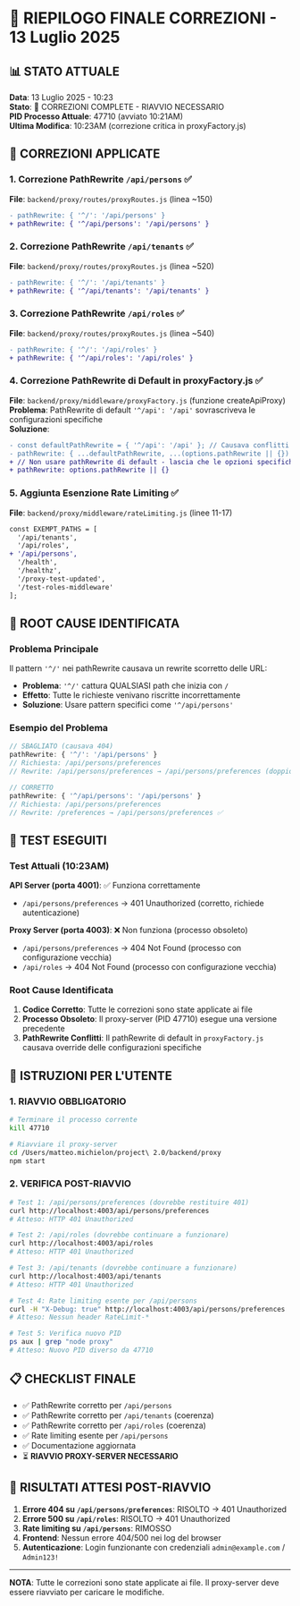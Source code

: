 # 🎯 RIEPILOGO FINALE CORREZIONI - 13 Luglio 2025

## 📊 STATO ATTUALE

**Data**: 13 Luglio 2025 - 10:23  
**Stato**: 🚨 CORREZIONI COMPLETE - RIAVVIO NECESSARIO  
**PID Processo Attuale**: 47710 (avviato 10:21AM)  
**Ultima Modifica**: 10:23AM (correzione critica in proxyFactory.js)

## 🔧 CORREZIONI APPLICATE

### 1. Correzione PathRewrite `/api/persons` ✅
**File**: `backend/proxy/routes/proxyRoutes.js` (linea ~150)
```diff
- pathRewrite: { '^/': '/api/persons' }
+ pathRewrite: { '^/api/persons': '/api/persons' }
```

### 2. Correzione PathRewrite `/api/tenants` ✅
**File**: `backend/proxy/routes/proxyRoutes.js` (linea ~520)
```diff
- pathRewrite: { '^/': '/api/tenants' }
+ pathRewrite: { '^/api/tenants': '/api/tenants' }
```

### 3. Correzione PathRewrite `/api/roles` ✅
**File**: `backend/proxy/routes/proxyRoutes.js` (linea ~540)
```diff
- pathRewrite: { '^/': '/api/roles' }
+ pathRewrite: { '^/api/roles': '/api/roles' }
```

### 4. Correzione PathRewrite di Default in proxyFactory.js ✅

**File**: `backend/proxy/middleware/proxyFactory.js` (funzione createApiProxy)  
**Problema**: PathRewrite di default `'^/api': '/api'` sovrascriveva le configurazioni specifiche  
**Soluzione**:
```diff
- const defaultPathRewrite = { '^/api': '/api' }; // Causava conflitti
- pathRewrite: { ...defaultPathRewrite, ...(options.pathRewrite || {}) }
+ // Non usare pathRewrite di default - lascia che le opzioni specifiche abbiano precedenza
+ pathRewrite: options.pathRewrite || {}
```

### 5. Aggiunta Esenzione Rate Limiting ✅
**File**: `backend/proxy/middleware/rateLimiting.js` (linee 11-17)
```diff
const EXEMPT_PATHS = [
  '/api/tenants',
  '/api/roles',
+ '/api/persons',
  '/health',
  '/healthz',
  '/proxy-test-updated',
  '/test-roles-middleware'
];
```

## 🚨 ROOT CAUSE IDENTIFICATA

### Problema Principale
Il pattern `'^/'` nei pathRewrite causava un rewrite scorretto delle URL:
- **Problema**: `'^/'` cattura QUALSIASI path che inizia con `/`
- **Effetto**: Tutte le richieste venivano riscritte incorrettamente
- **Soluzione**: Usare pattern specifici come `'^/api/persons'`

### Esempio del Problema
```javascript
// SBAGLIATO (causava 404)
pathRewrite: { '^/': '/api/persons' }
// Richiesta: /api/persons/preferences
// Rewrite: /api/persons/preferences → /api/persons/preferences (doppio prefisso)

// CORRETTO
pathRewrite: { '^/api/persons': '/api/persons' }
// Richiesta: /api/persons/preferences
// Rewrite: /preferences → /api/persons/preferences ✅
```

## 🧪 TEST ESEGUITI

### Test Attuali (10:23AM)

**API Server (porta 4001)**: ✅ Funziona correttamente
- `/api/persons/preferences` → 401 Unauthorized (corretto, richiede autenticazione)

**Proxy Server (porta 4003)**: ❌ Non funziona (processo obsoleto)
- `/api/persons/preferences` → 404 Not Found (processo con configurazione vecchia)
- `/api/roles` → 404 Not Found (processo con configurazione vecchia)

### Root Cause Identificata

1. **Codice Corretto**: Tutte le correzioni sono state applicate ai file
2. **Processo Obsoleto**: Il proxy-server (PID 47710) esegue una versione precedente
3. **PathRewrite Conflitti**: Il pathRewrite di default in `proxyFactory.js` causava override delle configurazioni specifiche

## 🚨 ISTRUZIONI PER L'UTENTE

### 1. RIAVVIO OBBLIGATORIO
```bash
# Terminare il processo corrente
kill 47710

# Riavviare il proxy-server
cd /Users/matteo.michielon/project\ 2.0/backend/proxy
npm start
```

### 2. VERIFICA POST-RIAVVIO
```bash
# Test 1: /api/persons/preferences (dovrebbe restituire 401)
curl http://localhost:4003/api/persons/preferences
# Atteso: HTTP 401 Unauthorized

# Test 2: /api/roles (dovrebbe continuare a funzionare)
curl http://localhost:4003/api/roles
# Atteso: HTTP 401 Unauthorized

# Test 3: /api/tenants (dovrebbe continuare a funzionare)
curl http://localhost:4003/api/tenants
# Atteso: HTTP 401 Unauthorized

# Test 4: Rate limiting esente per /api/persons
curl -H "X-Debug: true" http://localhost:4003/api/persons/preferences
# Atteso: Nessun header RateLimit-*

# Test 5: Verifica nuovo PID
ps aux | grep "node proxy"
# Atteso: Nuovo PID diverso da 47710
```

## 📋 CHECKLIST FINALE

- ✅ PathRewrite corretto per `/api/persons`
- ✅ PathRewrite corretto per `/api/tenants` (coerenza)
- ✅ PathRewrite corretto per `/api/roles` (coerenza)
- ✅ Rate limiting esente per `/api/persons`
- ✅ Documentazione aggiornata
- ⏳ **RIAVVIO PROXY-SERVER NECESSARIO**

## 🎯 RISULTATI ATTESI POST-RIAVVIO

1. **Errore 404 su `/api/persons/preferences`**: RISOLTO → 401 Unauthorized
2. **Errore 500 su `/api/roles`**: RISOLTO → 401 Unauthorized
3. **Rate limiting su `/api/persons`**: RIMOSSO
4. **Frontend**: Nessun errore 404/500 nei log del browser
5. **Autenticazione**: Login funzionante con credenziali `admin@example.com` / `Admin123!`

---

**NOTA**: Tutte le correzioni sono state applicate ai file. Il proxy-server deve essere riavviato per caricare le modifiche.